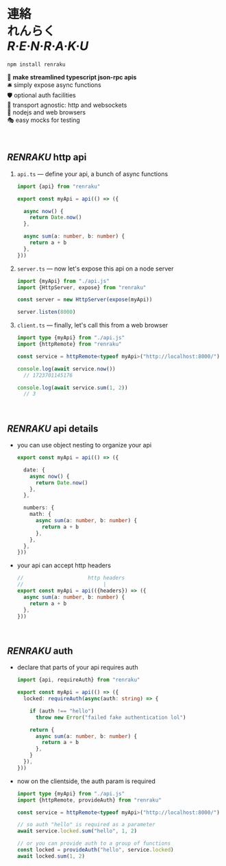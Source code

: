 
# 連絡 <br/> れんらく <br/> ***R·E·N·R·A·K·U***

`npm install renraku`

🔆 **make streamlined typescript json-rpc apis**  
🛎️ simply expose async functions  
🛡️ optional auth facilities  
🚚 transport agnostic: http and websockets  
🔧 nodejs and web browsers  
🎭 easy mocks for testing  

<br/>

## *RENRAKU* http api

1. `api.ts` — define your api, a bunch of async functions
    ```ts
    import {api} from "renraku"

    export const myApi = api(() => ({

      async now() {
        return Date.now()
      },

      async sum(a: number, b: number) {
        return a + b
      },
    }))
    ```
1. `server.ts` — now let's expose this api on a node server
    ```ts
    import {myApi} from "./api.js"
    import {HttpServer, expose} from "renraku"

    const server = new HttpServer(expose(myApi))

    server.listen(8000)
    ```
1. `client.ts` — finally, let's call this from a web browser
    ```ts
    import type {myApi} from "./api.js"
    import {httpRemote} from "renraku"

    const service = httpRemote<typeof myApi>("http://localhost:8000/")

    console.log(await service.now())
      // 1723701145176

    console.log(await service.sum(1, 2))
      // 3
    ```

<br/>

## *RENRAKU* api details

- you can use object nesting to organize your api
  ```ts
  export const myApi = api(() => ({

    date: {
      async now() {
        return Date.now()
      },
    },

    numbers: {
      math: {
        async sum(a: number, b: number) {
          return a + b
        },
      },
    },
  }))
  ```
- your api can accept http headers
  ```ts
  //                     http headers
  //                          |
  export const myApi = api(({headers}) => ({
    async sum(a: number, b: number) {
      return a + b
    },
  }))
  ```

<br/>

## *RENRAKU* auth

- declare that parts of your api requires auth
  ```ts
  import {api, requireAuth} from "renraku"

  export const myApi = api(() => ({
    locked: requireAuth(async(auth: string) => {

      if (auth !== "hello")
        throw new Error("failed fake authentication lol")

      return {
        async sum(a: number, b: number) {
          return a + b
        },
      }
    }),
  }))
  ```
- now on the clientside, the auth param is required
  ```ts
  import type {myApi} from "./api.js"
  import {httpRemote, provideAuth} from "renraku"

  const service = httpRemote<typeof myApi>("http://localhost:8000/")

  // so auth "hello" is required as a parameter
  await service.locked.sum("hello", 1, 2)

  // or you can provide auth to a group of functions
  const locked = provideAuth("hello", service.locked)
  await locked.sum(1, 2)
  ```

